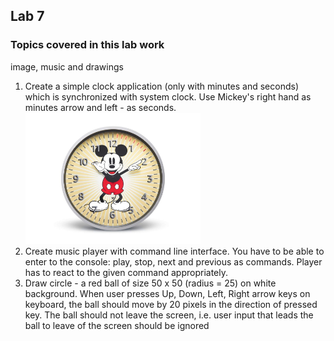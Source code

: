## Lab 7

### Topics covered in this lab work
image, music and drawings

1. Create a simple clock application (only with minutes and seconds) which is synchronized with system clock. Use Mickey's right hand as minutes arrow and left - as seconds. 
   <img src="images/mickeyclock.jpeg" alt="mickeyclock" style="width:280px;height:210px;" />
2. Create music player with command line interface. You have to be able to enter to the console: play, stop, next and previous as commands. Player has to react to the given command appropriately.
3. Draw circle - a red ball of size 50 x 50 (radius = 25) on white background. When user presses Up, Down, Left, Right arrow keys on keyboard, the ball should move by 20 pixels in the direction of pressed key. The ball should not leave the screen, i.e. user input that leads the ball to leave of the screen should be ignored